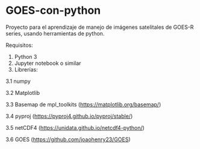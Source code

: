 # GOES-con-python
Proyecto para el aprendizaje de manejo de imágenes satelitales de GOES-R series, usando herramientas de python.

Requisitos: 
1. Python 3
2. Jupyter notebook o similar
3. Librerías: 

  3.1 numpy
  
  3.2 Matplotlib
  
  3.3 Basemap de mpl_toolkits (https://matplotlib.org/basemap/)
  
  3.4 pyproj (https://pyproj4.github.io/pyproj/stable/)
  
  3.5 netCDF4 (https://unidata.github.io/netcdf4-python/)
  
  3.6 GOES (https://github.com/joaohenry23/GOES)
